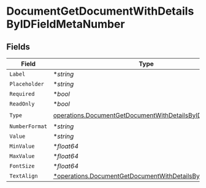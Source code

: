 # DocumentGetDocumentWithDetailsByIDFieldMetaNumber


## Fields

| Field                                                                                                                               | Type                                                                                                                                | Required                                                                                                                            | Description                                                                                                                         |
| ----------------------------------------------------------------------------------------------------------------------------------- | ----------------------------------------------------------------------------------------------------------------------------------- | ----------------------------------------------------------------------------------------------------------------------------------- | ----------------------------------------------------------------------------------------------------------------------------------- |
| `Label`                                                                                                                             | **string*                                                                                                                           | :heavy_minus_sign:                                                                                                                  | N/A                                                                                                                                 |
| `Placeholder`                                                                                                                       | **string*                                                                                                                           | :heavy_minus_sign:                                                                                                                  | N/A                                                                                                                                 |
| `Required`                                                                                                                          | **bool*                                                                                                                             | :heavy_minus_sign:                                                                                                                  | N/A                                                                                                                                 |
| `ReadOnly`                                                                                                                          | **bool*                                                                                                                             | :heavy_minus_sign:                                                                                                                  | N/A                                                                                                                                 |
| `Type`                                                                                                                              | [operations.DocumentGetDocumentWithDetailsByIDTypeNumber](../../models/operations/documentgetdocumentwithdetailsbyidtypenumber.md)  | :heavy_check_mark:                                                                                                                  | N/A                                                                                                                                 |
| `NumberFormat`                                                                                                                      | **string*                                                                                                                           | :heavy_minus_sign:                                                                                                                  | N/A                                                                                                                                 |
| `Value`                                                                                                                             | **string*                                                                                                                           | :heavy_minus_sign:                                                                                                                  | N/A                                                                                                                                 |
| `MinValue`                                                                                                                          | **float64*                                                                                                                          | :heavy_minus_sign:                                                                                                                  | N/A                                                                                                                                 |
| `MaxValue`                                                                                                                          | **float64*                                                                                                                          | :heavy_minus_sign:                                                                                                                  | N/A                                                                                                                                 |
| `FontSize`                                                                                                                          | **float64*                                                                                                                          | :heavy_minus_sign:                                                                                                                  | N/A                                                                                                                                 |
| `TextAlign`                                                                                                                         | [*operations.DocumentGetDocumentWithDetailsByIDTextAlign6](../../models/operations/documentgetdocumentwithdetailsbyidtextalign6.md) | :heavy_minus_sign:                                                                                                                  | N/A                                                                                                                                 |